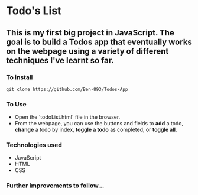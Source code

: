 # Todo's List

## This is my first big project in JavaScript. The goal is to build a Todos app that eventually works on the webpage using a variety of different techniques I've learnt so far.

### To install
```
git clone https://github.com/Ben-893/Todos-App
```
### To Use
- Open the 'todoList.html' file in the browser. 
- From the webpage, you can use the buttons and fields to **add** a todo, **change** a todo by index, **toggle a todo** as completed, or **toggle all**. 

### Technologies used
- JavaScript 
- HTML
- CSS

### Further improvements to follow...

